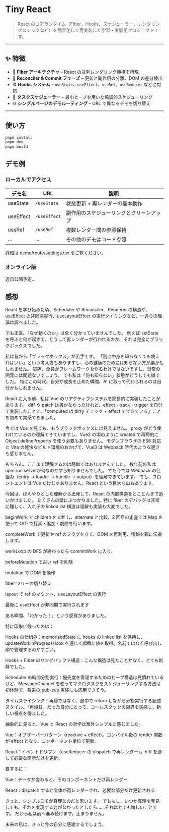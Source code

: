 # Tiny React

> React のコアランタイム（Fiber、Hooks、スケジューラー、レンダリングロジックなど）を簡素化して再実装した学習・実験用プロジェクトです。

---

## ✨ 特徴

- 🧠 **Fiber アーキテクチャ** – React の並列レンダリング機構を再現
- 🔁 **Reconciler & Commit フェーズ** – 更新と副作用の分離、DOM の差分検出
- ⚙️ **Hooks システム** – `useState`、`useEffect`、`useRef`、`useReducer` などに対応
- 🎯 **タスクスケジューラー** – 最小ヒープを用いた協調的スケジューリング
- 🌐 **シングルページのデモルーティング** – URL で異なるデモを切り替え

---

## 使い方

```bash
pnpm install
pnpm dev
pnpm build
```

## デモ例

### ローカルでアクセス

| デモ名    | URL          | 説明                                     |
| --------- | ------------ | ---------------------------------------- |
| useState  | `/useState`  | 状態更新 + 再レンダーの基本動作          |
| useEffect | `/useEffect` | 副作用のスケジューリングとクリーンアップ |
| useRef    | `/useRef`    | 複数レンダー間の参照保持                 |
| ...       | ...          | その他のデモはコード参照                 |

詳細は demo/route/settings.tsx をご覧ください。

### オンライン版

近日公開予定…

## 感想

React を学び始めた頃、Scheduler や Reconciler、Renderer の構造や、useEffect の非同期実行、useLayoutEffect の実行タイミングなど、一通りの理論は調べました。

でも正直、「なぜ動くのか」は全く分かっていませんでした。
例えば setState を呼ぶと何が起きて、どうして再レンダーが行われるのか、それは完全にブラックボックスでした。

私は昔から「ブラックボックス」が苦手です。
「別に中身を知らなくても使えればいい」という考え方もありますし、心の健康のためには知らない方が楽かもしれません。
実際、全員がフレームワークを作るわけではないですし、日常の開発には問題ないでしょう。
でも私は「何も知らない」状態がどうしても嫌でした。
特にこの時代、自分が成長を止めた瞬間、AI に取って代わられるのは自分かもしれません。

React に入る前、私は Vue のリアクティブシステムを簡易的に実装したことがあります。
diff や patch は書かなかったけれど、effect・track・trigger を自分で実装したことで、「computed は dirty チェック + effect でできている」ことを初めて実感できました。

今では Vue を見ても、もうブラックボックスには見えません。
proxy がどう使われているのか理解できていますし、Vue2 の頃のように created で再帰的に Object.defineProperty を使う必要もありません。
モダンブラウザの ES6 対応と Vite の軽快なビルド環境のおかげで、Vue3 は Webpack 時代のような遅さも感じません。

もちろん、ここまで理解するのは簡単ではありませんでした。
数年前の私は npm run serve が何なのかすら知りませんでした。
でも今では Webpack の仕組み（entry → loader → bundle → output）を理解できています。
でも、フロントエンドは Vue だけじゃありません。React という巨大な山もあります。

今回は、ぼんやりとした理解から出発して、React の内部構造をとことんまで追いかけました。
たくさんの壁にぶつかりました。特に fiber のデバッグは非常に難しく、入れ子の linked list 構造は理解も実装も大変でした。

beginWork で children を diff し、alternate と比較、2 回目の走査では Map を使って O(1) で探索・追加・削除を行います。

completeWork で更新や ref のフラグを立て、DOM を再利用、情報を親に伝搬します。

workLoop の DFS が終わったら commitWork に入り、

beforeMutation で古い ref を削除

mutation で DOM を操作

fiber ツリーの切り替え

layout で ref のマウント、useLayoutEffect の実行

最後に useEffect が非同期で実行されます

ある瞬間、「わかった！」という感覚がありました。

特に印象に残ったのは：

Hooks の仕組み：memorizedState に hooks の linked list を保持し、updateWorkInProgressHook を通じて順番に値を取得。名前ではなく呼び出し順で管理するのがすごい。

Hooks + Fiber のリングバッファ構造：こんな構造は見たことがなく、とても新鮮でした。

Scheduler の時間分割実行：優先度を管理するためのヒープ構造は見慣れているけど、MessageChannel を使ってマクロタスクをスケジューリングする方法は初体験で、将来の pub-sub 実装にも応用できそう。

タイムスライシング：再帰ではなく、途中で return しながら分割実行する記述スタイル。「再帰狂」だった自分にとって、コールスタックの限界を実感し、新しい視点を得ました。

抽象的に見ると、Vue と React の哲学は案外シンプルに感じました。

Vue：オブザーバーパターン（reactive + effect）。コンパイル後の render 関数が effect となり、コンポーネント単位で更新。

React：イベントドリブン（useReducer の dispatch で再レンダー）。diff を通して必要な箇所だけを更新。

要するに：

Vue：データが変わると、そのコンポーネントだけ再レンダー

React：dispatch すると全体が再レンダーされ、必要な部分だけ更新される

きっと、シンプルこそが真理なのだと思います。
でももし、いつか真理を発見しても、それを実現する力がなかったとしたら……それはとても悔しいことです。
だから私は前へ進み続けます。止まりません。

未来の私は、きっと今の自分に感謝するでしょう。

```

```
